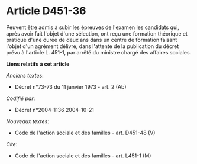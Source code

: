 # Article D451-36

Peuvent être admis à subir les épreuves de l'examen les candidats qui, après avoir fait l'objet d'une sélection, ont reçu une
formation théorique et pratique d'une durée de deux ans dans un centre de formation faisant l'objet d'un agrément délivré,
dans l'attente de la publication du décret prévu à l'article L. 451-1, par arrêté du ministre chargé des affaires sociales.

**Liens relatifs à cet article**

_Anciens textes_:

  - Décret n°73-73 du 11 janvier 1973 - art. 2 (Ab)

_Codifié par_:

  - Décret n°2004-1136 2004-10-21

_Nouveaux textes_:

  - Code de l'action sociale et des familles - art. D451-48 (V)

_Cite_:

  - Code de l'action sociale et des familles - art. L451-1 (M)
